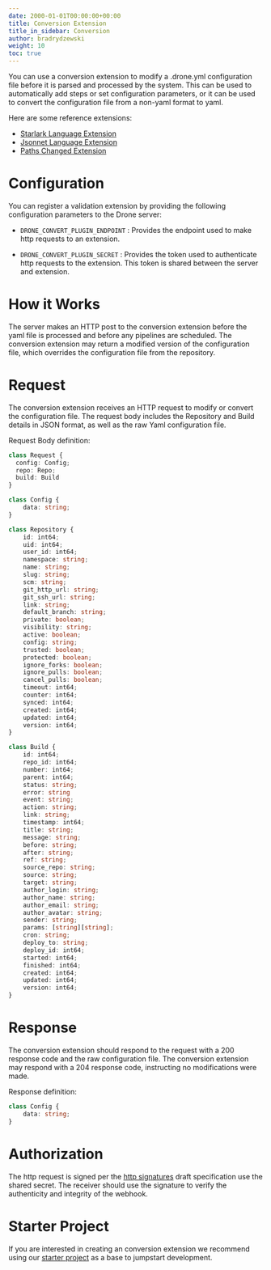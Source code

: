 ```yaml
---
date: 2000-01-01T00:00:00+00:00
title: Conversion Extension
title_in_sidebar: Conversion
author: bradrydzewski
weight: 10
toc: true
---
```


You can use a conversion extension to modify a .drone.yml configuration file before it is parsed and processed by the system. This can be used to automatically add steps or set configuration parameters, or it can be used to convert the configuration file from a non-yaml format to yaml.

Here are some reference extensions:

* [Starlark Language Extension](https://github.com/drone/drone-convert-starlark)
* [Jsonnet Language Extension](https://github.com/drone/drone-jsonnet-config)
* [Paths Changed Extension](https://github.com/meltwater/drone-convert-pathschanged)

# Configuration

You can register a validation extension by providing the following configuration parameters to the Drone server:

* `DRONE_CONVERT_PLUGIN_ENDPOINT`
  : Provides the endpoint used to make http requests to an extension.

* `DRONE_CONVERT_PLUGIN_SECRET`
  : Provides the token used to authenticate http requests to the extension. This token is shared between the server and extension.


# How it Works

The server makes an HTTP post to the conversion extension before the yaml file is processed and before any pipelines are scheduled. The conversion extension may return a modified version of the configuration file, which overrides the configuration file from the repository.

# Request

The conversion extension receives an HTTP request to modify or convert the configuration file. The request body includes the Repository and Build details in JSON format, as well as the raw Yaml configuration file.

Request Body definition:

```typescript  {linenos=table}
class Request {
  config: Config;
  repo: Repo;
  build: Build
}
```

```typescript  {linenos=table}
class Config {
    data: string;
}
```

```typescript  {linenos=table}
class Repository {
    id: int64;
    uid: int64;
    user_id: int64;
    namespace: string;
    name: string;
    slug: string;
    scm: string;
    git_http_url: string;
    git_ssh_url: string;
    link: string;
    default_branch: string;
    private: boolean;
    visibility: string;
    active: boolean;
    config: string;
    trusted: boolean;
    protected: boolean;
    ignore_forks: boolean;
    ignore_pulls: boolean;
    cancel_pulls: boolean;
    timeout: int64;
    counter: int64;
    synced: int64;
    created: int64;
    updated: int64;
    version: int64;
}
```

```typescript  {linenos=table}
class Build {
    id: int64;
    repo_id: int64;
    number: int64;
    parent: int64;
    status: string;
    error: string
    event: string;
    action: string;
    link: string;
    timestamp: int64;
    title: string;
    message: string;
    before: string;
    after: string;
    ref: string;
    source_repo: string;
    source: string;
    target: string;
    author_login: string;
    author_name: string;
    author_email: string;
    author_avatar: string;
    sender: string;
    params: [string][string];
    cron: string;
    deploy_to: string;
    deploy_id: int64;
    started: int64;
    finished: int64;
    created: int64;
    updated: int64;
    version: int64;
}
```

# Response

The conversion extension should respond to the request with a 200 response code and the raw configuration file. The conversion extension may respond with a 204 response code, instructing no modifications were made.

Response definition:

```typescript  {linenos=table}
class Config {
    data: string;
}
```

# Authorization

The http request is signed per the [http signatures](https://tools.ietf.org/html/draft-cavage-http-signatures-10) draft specification use the shared secret. The receiver should use the signature to verify the authenticity and integrity of the webhook.

# Starter Project

If you are interested in creating an conversion extension we recommend using our [starter project](https://github.com/drone/boilr-convert) as a base to jumpstart development.
